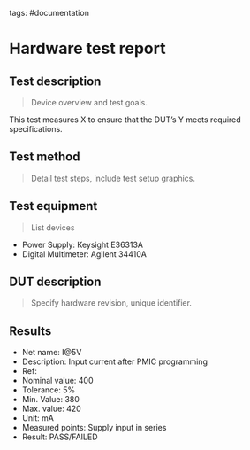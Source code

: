 tags: #documentation

Hardware test report
====================

Test description
----------------

> Device overview and test goals.

This test measures X to ensure that the DUT’s Y meets required
specifications.

Test method
-----------

> Detail test steps, include test setup graphics.

Test equipment
--------------

> List devices

- Power Supply: Keysight E36313A
- Digital Multimeter: Agilent 34410A

DUT description
---------------

> Specify hardware revision, unique identifier.

Results
-------

- Net name: I@5V
- Description: Input current after PMIC programming
- Ref:
- Nominal value: 400
- Tolerance: 5%
- Min. Value: 380
- Max. value: 420
- Unit: mA
- Measured points: Supply input in series
- Result: PASS/FAILED
